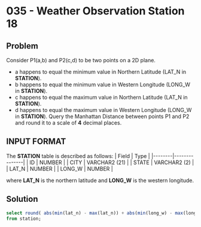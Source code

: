 # 035 - Weather Observation Station 18
## Problem

Consider P1(a,b) and P2(c,d) to be two points on a 2D plane.

- a happens to equal the minimum value in Northern Latitude (LAT_N in **STATION**).
- b happens to equal the minimum value in Western Longitude (LONG_W in **STATION**).
- c happens to equal the maximum value in Northern Latitude (LAT_N in **STATION**).
- d happens to equal the maximum value in Western Longitude (LONG_W in **STATION**).
Query the Manhattan Distance between points P1 and P2 and round it to a scale of **4** decimal places.

## INPUT FORMAT

The **STATION** table is described as follows:
| Field	 | Type          |
|--------|---------------|
| ID	   | NUMBER        |
| CITY	 | VARCHAR2 (21) |
| STATE	 | VARCHAR2 (2)  |
| LAT_N	 | NUMBER        |
| LONG_W | NUMBER        |

where **LAT_N** is the northern latitude and **LONG_W** is the western longitude.

## Solution
```sql
select round( abs(min(lat_n) - max(lat_n)) + abs(min(long_w) - max(long_w)), 4)
from station;
```
